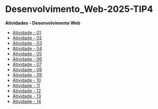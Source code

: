 # Desenvolvimento_Web-2025-TIP4

**Atividades - Desenvolvimento Web**

- [Atividade - 01](https://augusto1804.github.io/Atividade-01/)
- [Atividade - 02](https://augusto1804.github.io/Atividade-02/)
- [Atividade - 03](https://augusto1804.github.io/Atividade-03/)
- [Atividade - 04](https://augusto1804.github.io/Atividade-04/)
- [Atividade - 05](https://augusto1804.github.io/Atividade-05/)
- [Atividade - 06](https://augusto1804.github.io/Atividade-06/)
- [Atividade - 07](https://github.com/Augusto1804/Atividade-07)
- [Atividade - 08](https://github.com/Augusto1804/Atividade-08)
- [Atividade - 09](https://github.com/Augusto1804/Atividade-09)
- [Atividade - 10](https://github.com/Augusto1804/Atividade-10)
- [Atividade - 11](https://github.com/Augusto1804/Atividade-11)
- [Atividade - 12](https://github.com/Augusto1804/Atividade-12)
- [Atividade - 13]()
- [Atividade - 14]()
